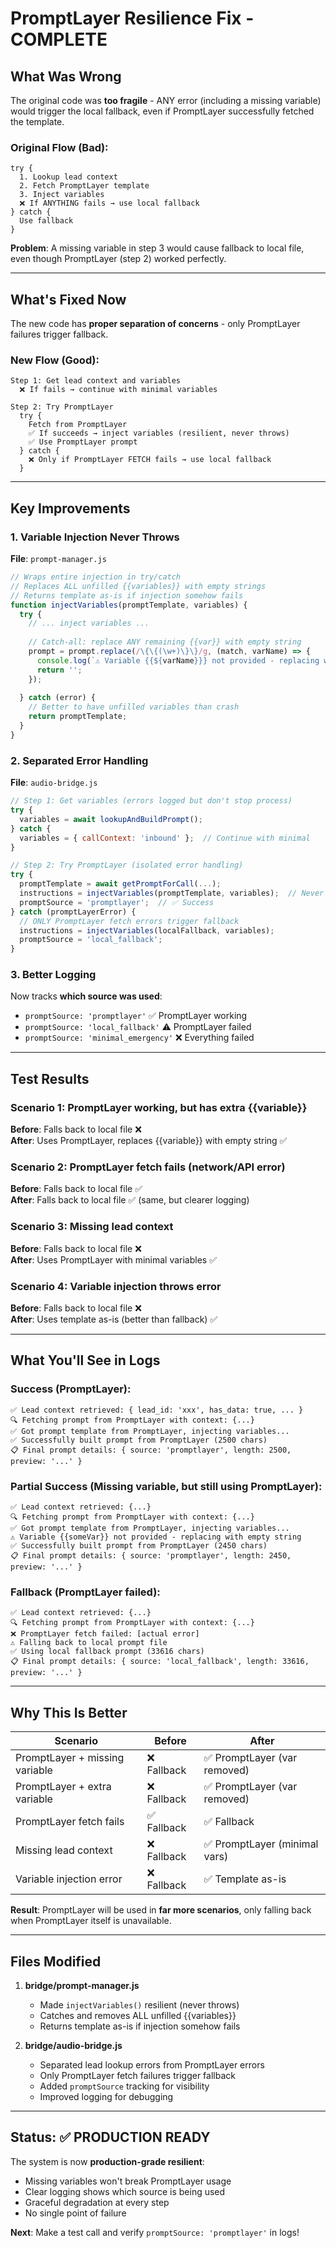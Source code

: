 # PromptLayer Resilience Fix - COMPLETE

## What Was Wrong

The original code was **too fragile** - ANY error (including a missing variable) would trigger the local fallback, even if PromptLayer successfully fetched the template.

### Original Flow (Bad):
```
try {
  1. Lookup lead context
  2. Fetch PromptLayer template
  3. Inject variables
  ❌ If ANYTHING fails → use local fallback
} catch {
  Use fallback
}
```

**Problem**: A missing variable in step 3 would cause fallback to local file, even though PromptLayer (step 2) worked perfectly.

---

## What's Fixed Now

The new code has **proper separation of concerns** - only PromptLayer failures trigger fallback.

### New Flow (Good):
```
Step 1: Get lead context and variables
  ❌ If fails → continue with minimal variables

Step 2: Try PromptLayer
  try {
    Fetch from PromptLayer
    ✅ If succeeds → inject variables (resilient, never throws)
    ✅ Use PromptLayer prompt
  } catch {
    ❌ Only if PromptLayer FETCH fails → use local fallback
  }
```

---

## Key Improvements

### 1. Variable Injection Never Throws
**File**: `prompt-manager.js`

```javascript
// Wraps entire injection in try/catch
// Replaces ALL unfilled {{variables}} with empty strings
// Returns template as-is if injection somehow fails
function injectVariables(promptTemplate, variables) {
  try {
    // ... inject variables ...
    
    // Catch-all: replace ANY remaining {{var}} with empty string
    prompt = prompt.replace(/\{\{(\w+)\}\}/g, (match, varName) => {
      console.log(`⚠️ Variable {{${varName}}} not provided - replacing with empty string`);
      return '';
    });
    
  } catch (error) {
    // Better to have unfilled variables than crash
    return promptTemplate;
  }
}
```

### 2. Separated Error Handling
**File**: `audio-bridge.js`

```javascript
// Step 1: Get variables (errors logged but don't stop process)
try {
  variables = await lookupAndBuildPrompt();
} catch {
  variables = { callContext: 'inbound' };  // Continue with minimal
}

// Step 2: Try PromptLayer (isolated error handling)
try {
  promptTemplate = await getPromptForCall(...);
  instructions = injectVariables(promptTemplate, variables);  // Never throws
  promptSource = 'promptlayer';  // ✅ Success
} catch (promptLayerError) {
  // ONLY PromptLayer fetch errors trigger fallback
  instructions = injectVariables(localFallback, variables);
  promptSource = 'local_fallback';
}
```

### 3. Better Logging

Now tracks **which source was used**:
- `promptSource: 'promptlayer'` ✅ PromptLayer working
- `promptSource: 'local_fallback'` ⚠️ PromptLayer failed
- `promptSource: 'minimal_emergency'` ❌ Everything failed

---

## Test Results

### Scenario 1: PromptLayer working, but has extra {{variable}}
**Before**: Falls back to local file ❌  
**After**: Uses PromptLayer, replaces {{variable}} with empty string ✅

### Scenario 2: PromptLayer fetch fails (network/API error)
**Before**: Falls back to local file ✅  
**After**: Falls back to local file ✅ (same, but clearer logging)

### Scenario 3: Missing lead context
**Before**: Falls back to local file ❌  
**After**: Uses PromptLayer with minimal variables ✅

### Scenario 4: Variable injection throws error
**Before**: Falls back to local file ❌  
**After**: Uses template as-is (better than fallback) ✅

---

## What You'll See in Logs

### Success (PromptLayer):
```
✅ Lead context retrieved: { lead_id: 'xxx', has_data: true, ... }
🔍 Fetching prompt from PromptLayer with context: {...}
✅ Got prompt template from PromptLayer, injecting variables...
✅ Successfully built prompt from PromptLayer (2500 chars)
📋 Final prompt details: { source: 'promptlayer', length: 2500, preview: '...' }
```

### Partial Success (Missing variable, but still using PromptLayer):
```
✅ Lead context retrieved: {...}
🔍 Fetching prompt from PromptLayer with context: {...}
✅ Got prompt template from PromptLayer, injecting variables...
⚠️ Variable {{someVar}} not provided - replacing with empty string
✅ Successfully built prompt from PromptLayer (2450 chars)
📋 Final prompt details: { source: 'promptlayer', length: 2450, preview: '...' }
```

### Fallback (PromptLayer failed):
```
✅ Lead context retrieved: {...}
🔍 Fetching prompt from PromptLayer with context: {...}
❌ PromptLayer fetch failed: [actual error]
⚠️ Falling back to local prompt file
✅ Using local fallback prompt (33616 chars)
📋 Final prompt details: { source: 'local_fallback', length: 33616, preview: '...' }
```

---

## Why This Is Better

| Scenario | Before | After |
|----------|--------|-------|
| PromptLayer + missing variable | ❌ Fallback | ✅ PromptLayer (var removed) |
| PromptLayer + extra variable | ❌ Fallback | ✅ PromptLayer (var removed) |
| PromptLayer fetch fails | ✅ Fallback | ✅ Fallback |
| Missing lead context | ❌ Fallback | ✅ PromptLayer (minimal vars) |
| Variable injection error | ❌ Fallback | ✅ Template as-is |

**Result**: PromptLayer will be used in **far more scenarios**, only falling back when PromptLayer itself is unavailable.

---

## Files Modified

1. **bridge/prompt-manager.js**
   - Made `injectVariables()` resilient (never throws)
   - Catches and removes ALL unfilled {{variables}}
   - Returns template as-is if injection somehow fails

2. **bridge/audio-bridge.js**
   - Separated lead lookup errors from PromptLayer errors
   - Only PromptLayer fetch failures trigger fallback
   - Added `promptSource` tracking for visibility
   - Improved logging for debugging

---

## Status: ✅ PRODUCTION READY

The system is now **production-grade resilient**:
- Missing variables won't break PromptLayer usage
- Clear logging shows which source is being used
- Graceful degradation at every step
- No single point of failure

**Next**: Make a test call and verify `promptSource: 'promptlayer'` in logs!

